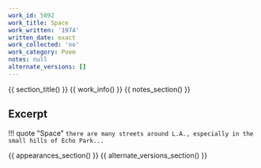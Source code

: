```yaml
---
work_id: 5092
work_title: Space
work_written: '1974'
written_date: exact
work_collected: 'no'
work_category: Poem
notes: null
alternate_versions: []
---
```


{{ section_title() }}
{{ work_info() }}
{{ notes_section() }}
## Excerpt
!!! quote "Space"
    ```
    there are many streets around
    L.A.,
    especially in the small hills of
    Echo Park...
    ```

{{ appearances_section() }}
{{ alternate_versions_section() }}